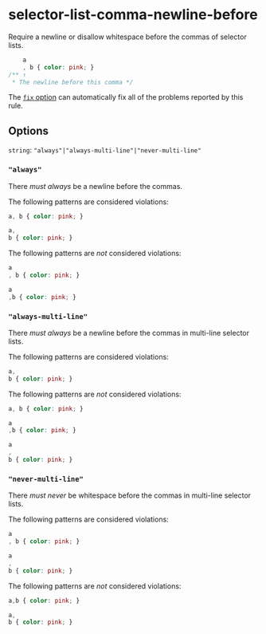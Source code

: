 # selector-list-comma-newline-before

Require a newline or disallow whitespace before the commas of selector lists.

```css
    a
    , b { color: pink; }
/** ↑
 * The newline before this comma */
```

The [`fix` option](../../../docs/user-guide/options.md#fix) can automatically fix all of the problems reported by this rule.

## Options

`string`: `"always"|"always-multi-line"|"never-multi-line"`

### `"always"`

There *must always* be a newline before the commas.

The following patterns are considered violations:

```css
a, b { color: pink; }
```

```css
a,
b { color: pink; }
```

The following patterns are *not* considered violations:

```css
a
, b { color: pink; }
```

```css
a
,b { color: pink; }
```

### `"always-multi-line"`

There *must always* be a newline before the commas in multi-line selector lists.

The following patterns are considered violations:

```css
a,
b { color: pink; }
```

The following patterns are *not* considered violations:

```css
a, b { color: pink; }
```

```css
a
,b { color: pink; }
```

```css
a
,
b { color: pink; }
```

### `"never-multi-line"`

There *must never* be whitespace before the commas in multi-line selector lists.

The following patterns are considered violations:

```css
a
, b { color: pink; }
```

```css
a
,
b { color: pink; }
```

The following patterns are *not* considered violations:

```css
a,b { color: pink; }
```

```css
a,
b { color: pink; }
```
